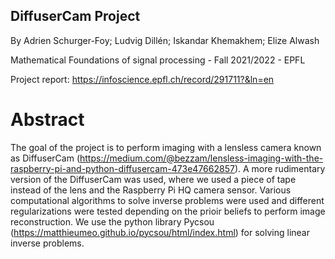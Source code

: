## DiffuserCam Project
By Adrien Schurger-Foy; Ludvig Dillén; Iskandar Khemakhem; Elize Alwash

Mathematical Foundations of signal processing - Fall 2021/2022 - EPFL 

Project report: https://infoscience.epfl.ch/record/291711?&ln=en

# Abstract 
The goal of the project is to perform imaging with a lensless camera known as DiffuserCam (https://medium.com/@bezzam/lensless-imaging-with-the-raspberry-pi-and-python-diffusercam-473e47662857). A more rudimentary version of the DiffuserCam was used, where we used a piece of tape instead of
the lens and the Raspberry Pi HQ camera sensor. Various computational algorithms to solve inverse problems were used and different regularizations were tested depending on the prioir beliefs to perform image reconstruction. We use the python library Pycsou (https://matthieumeo.github.io/pycsou/html/index.html) for solving linear inverse problems.



